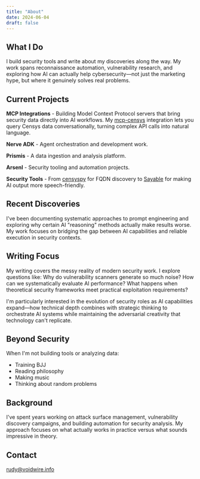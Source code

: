 ```yaml
---
title: "About"
date: 2024-06-04
draft: false
---
```


## What I Do

I build security tools and write about my discoveries along the way. My work spans reconnaissance automation, vulnerability research, and exploring how AI can actually help cybersecurity—not just the marketing hype, but where it genuinely solves real problems.

## Current Projects

**MCP Integrations** - Building Model Context Protocol servers that bring security data directly into AI workflows. My [mcp-censys](https://github.com/nickpending/mcp-censys) integration lets you query Censys data conversationally, turning complex API calls into natural language.

**Nerve ADK** - Agent orchestration and development work.

**Prismis** - A data ingestion and analysis platform.

**Arsenl** - Security tooling and automation projects.

**Security Tools** - From [censyspy](https://github.com/nickpending/censys-toolkit) for FQDN discovery to [Sayable](https://github.com/nickpending/sayable) for making AI output more speech-friendly.

## Recent Discoveries

I've been documenting systematic approaches to prompt engineering and exploring why certain AI "reasoning" methods actually make results worse. My work focuses on bridging the gap between AI capabilities and reliable execution in security contexts.

## Writing Focus

My writing covers the messy reality of modern security work. I explore questions like: Why do vulnerability scanners generate so much noise? How can we systematically evaluate AI performance? What happens when theoretical security frameworks meet practical exploitation requirements?

I'm particularly interested in the evolution of security roles as AI capabilities expand—how technical depth combines with strategic thinking to orchestrate AI systems while maintaining the adversarial creativity that technology can't replicate.

## Beyond Security

When I'm not building tools or analyzing data:
* Training BJJ
* Reading philosophy  
* Making music
* Thinking about random problems

## Background

I've spent years working on attack surface management, vulnerability discovery campaigns, and building automation for security analysis. My approach focuses on what actually works in practice versus what sounds impressive in theory.

## Contact

[rudy@voidwire.info](mailto:rudy@voidwire.info)
